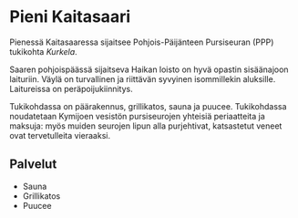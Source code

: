 # Pieni Kaitasaari

Pienessä Kaitasaaressa sijaitsee Pohjois-Päijänteen Pursiseuran (PPP) tukikohta _Kurkela_.

Saaren pohjoispäässä sijaitseva Haikan loisto on hyvä opastin sisäänajoon laituriin. Väylä on turvallinen ja riittävän syvyinen isommillekin aluksille. Laitureissa on peräpoijukiinnitys.

Tukikohdassa on päärakennus, grillikatos, sauna ja puucee. Tukikohdassa noudatetaan Kymijoen vesistön pursiseurojen yhteisiä periaatteita ja maksuja: myös muiden seurojen lipun alla purjehtivat, katsastetut veneet ovat tervetulleita vieraaksi.

## Palvelut

- Sauna
- Grillikatos
- Puucee
